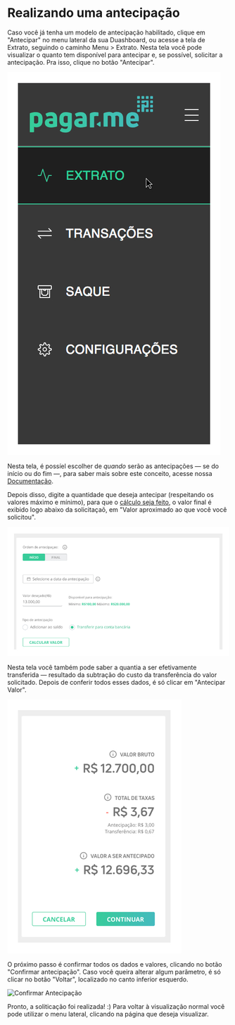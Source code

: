 # Realizando uma antecipação 

Caso você já tenha um modelo de antecipação habilitado, clique em "Antecipar" no menu lateral da sua Duashboard, ou acesse a tela de Extrato, seguindo o caminho Menu > Extrato. Nesta tela você pode visualizar o quanto tem disponível para antecipar e, se possível, solicitar a antecipação. 
Pra isso, clique no botão "Antecipar". 

<img src="../img/Antecipar/01_menu_extrato.jpg" alt="Menu Antecipar" /> 

Nesta tela, é possíel escolher de *quando* serão as antecipações — se do início ou do fim —, para saber mais sobre este conceito, acesse nossa [Documentação](https://docs.pagar.me/docs/overview-antecipacao#section-1-2-antecipa-es-do-fim-ou-do-in-cio-). 

Depois disso, digite a quantidade que deseja antecipar (respeitando os valores máximo e mínimo), para que o [cálculo seja feito](https://pagarme.zendesk.com/hc/pt-br/articles/217944143-Como-%C3%A9-feito-o-c%C3%A1lculo-da-antecipa%C3%A7%C3%A3o-), 
o valor final é exibido logo abaixo da solicitaçaõ, em "Valor aproximado ao que você você solicitou". 

<img src="../img/Antecipar/02_origem%20e%20valor.jpg" alt="Modal Antecipação" /> 

Nesta tela você também pode saber a quantia a ser efetivamente transferida — resultado da subtração do custo da transferência do valor solicitado. 
Depois de conferir todos esses dados, é só clicar em "Antecipar Valor". 

<img src="../img/Antecipar/03_custo%20e%20botao.jpg" alt="Custo Antecipação" /> 

O próximo passo é confirmar todos os dados e valores, clicando no botão "Confirmar antecipação". Caso você queira alterar algum parâmetro, é só clicar no botão "Voltar", localizado no canto inferior esquerdo. 
 

<img src="..img/Antecipar/04_confirmacao_antecipacao.jpg" alt="Confirmar Antecipação" /> 

Pronto, a soliticação foi realizada! :) Para voltar à visualização normal você pode utilizar o menu lateral, clicando na página que deseja visualizar. 
